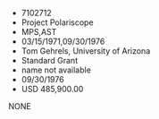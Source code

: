 * 7102712
* Project Polariscope
* MPS,AST
* 03/15/1971,09/30/1976
* Tom Gehrels, University of Arizona
* Standard Grant
*   name not available
* 09/30/1976
* USD 485,900.00

NONE